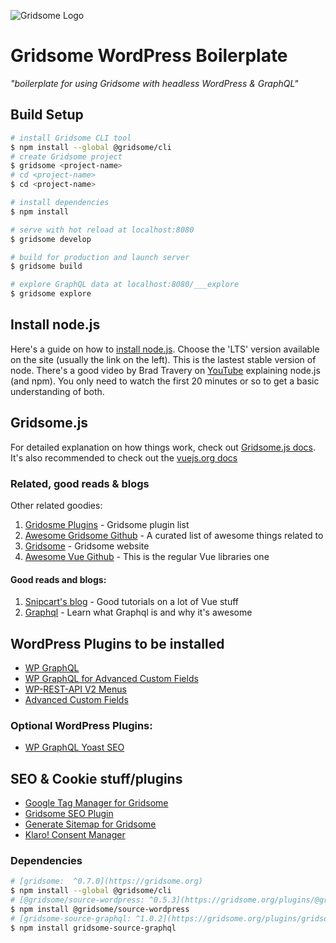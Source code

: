 ![Gridsome Logo](https://gridsome.org/logos/logo-normal.svg)
# Gridsome WordPress Boilerplate
*"boilerplate for using Gridsome with headless WordPress & GraphQL"*

## Build Setup
```bash
# install Gridsome CLI tool
$ npm install --global @gridsome/cli
# create Gridsome project
$ gridsome <project-name>
# cd <project-name>
$ cd <project-name>

# install dependencies
$ npm install

# serve with hot reload at localhost:8080
$ gridsome develop

# build for production and launch server
$ gridsome build

# explore GraphQL data at localhost:8080/___explore
$ gridsome explore
```

## Install node.js
Here's a guide on how to [install node.js](https://nodejs.org/en/). Choose the 'LTS' version available on the site (usually the link on the left). This is the lastest stable version of node. There's a good video by Brad Travery on [YouTube](https://www.youtube.com/watch?v=fBNz5xF-Kx4&t) explaining node.js (and npm). You only need to watch the first 20 minutes or so to get a basic understanding of both.

## Gridsome.js
For detailed explanation on how things work, check out [Gridsome.js docs](https://gridsome.org/docs/).
It's also recommended to check out the [vuejs.org docs](https://vuejs.org)

### Related, good reads & blogs
Other related goodies:
1. [Gridosme Plugins](https://gridsome.org/plugins/) - Gridsome plugin list
2. [Awesome Gridsome Github](https://github.com/lokecarlsson/awesome-gridsome) - A curated list of awesome things related to 
3. [Gridsome](https://gridsome.org/) - Gridsome website
4. [Awesome Vue Github](https://github.com/vuejs/awesome-vue) - This is the regular Vue libraries one

#### Good reads and blogs:
1. [Snipcart's blog](https://snipcart.com/blog) - Good tutorials on a lot of Vue stuff
2. [Graphql](https://graphql.org/) - Learn what Graphql is and why it's awesome

## WordPress Plugins to be installed
 - [WP GraphQL](https://wordpress.org/plugins/wp-graphql/) 
 - [WP GraphQL for Advanced Custom Fields](https://wpgraphql.com/acf)
 - [WP-REST-API V2 Menus](https://wordpress.org/plugins/wp-rest-api-v2-menus/)
 - [Advanced Custom Fields](https://wordpress.org/plugins/advanced-custom-fields/)

### Optional WordPress Plugins:
- [WP GraphQL Yoast SEO](https://wordpress.org/plugins/add-wpgraphql-seo/)

## SEO & Cookie stuff/plugins
- [Google Tag Manager for Gridsome](https://gridsome.org/plugins/gridsome-plugin-gtm)
- [Gridsome SEO Plugin](https://gridsome.org/plugins/gridsome-plugin-seo)
- [Generate Sitemap for Gridsome](https://gridsome.org/plugins/@gridsome/plugin-sitemap)
- [Klaro! Consent Manager](https://gridsome.org/plugins/klaro-gridsome)

### Dependencies
```bash
# [gridsome:  ^0.7.0](https://gridsome.org)
$ npm install --global @gridsome/cli
# [@gridsome/source-wordpress: ^0.5.3](https://gridsome.org/plugins/@gridsome/source-wordpress)
$ npm install @gridsome/source-wordpress
# [gridsome-source-graphql: ^1.0.2](https://gridsome.org/plugins/gridsome-source-graphql)
$ npm install gridsome-source-graphql
```
